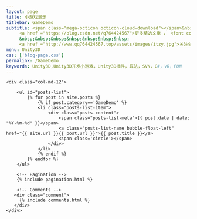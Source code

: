 ```yaml
---
layout: page
title: 小游戏演示
titlebar: GameDemo
subtitle: <span class="mega-octicon octicon-cloud-download"></span>&nbsp;&nbsp;
     <a href ="https://blog.csdn.net/q764424567">更多精选文章 ， <font color="#EB9439">点我</font>查看！</a><br/><br/>
     &nbsp;&nbsp;&nbsp;&nbsp;&nbsp;&nbsp;&nbsp;
     <a href ="http://www.qq764424567.top/assets/images/itzy.jpg">关注公众号：<font color="#00FF00">恬静的小魔龙</font>，回复“大前端”进群交流。</a>
menu: Unity3D
css: ['blog-page.css']
permalink: /GameDemo
keywords: Unity3D,Unity3D开发小游戏，Unity3D插件，算法，SVN，C#，VR，PUN
---
```


<div class="row">

    <div class="col-md-12">

        <ul id="posts-list">
            {% for post in site.posts %}
                {% if post.category=='GameDemo' %}
                <li class="posts-list-item">
                    <div class="posts-content">
                        <span class="posts-list-meta">{{ post.date | date: "%Y-%m-%d" }}</span>
                        <a class="posts-list-name bubble-float-left" href="{{ site.url }}{{ post.url }}">{{ post.title }}</a>
                        <span class='circle'></span>
                    </div>
                </li>
                {% endif %}
            {% endfor %}
        </ul> 

        <!-- Pagination -->
        {% include pagination.html %}

        <!-- Comments -->
       <div class="comment">
         {% include comments.html %}
       </div>
    </div>

</div>
<script>
    $(document).ready(function(){

        // Enable bootstrap tooltip
        $("body").tooltip({ selector: '[data-toggle=tooltip]' });

    });
</script>
